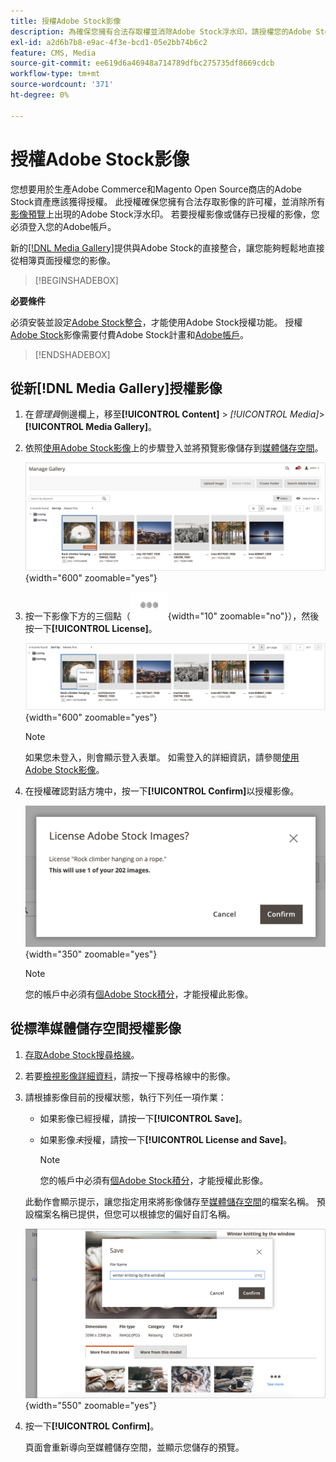 ```yaml
---
title: 授權Adobe Stock影像
description: 為確保您擁有合法存取權並消除Adobe Stock浮水印，請授權您的Adobe Stock影像。
exl-id: a2d6b7b8-e9ac-4f3e-bcd1-05e2bb74b6c2
feature: CMS, Media
source-git-commit: ee619d6a46948a714789dfbc275735df8669cdcb
workflow-type: tm+mt
source-wordcount: '371'
ht-degree: 0%

---
```


# 授權Adobe Stock影像

您想要用於生產Adobe Commerce和Magento Open Source商店的Adobe Stock資產應該獲得授權。 此授權確保您擁有合法存取影像的許可權，並消除所有[影像預覽][save-preview]上出現的Adobe Stock浮水印。 若要授權影像或儲存已授權的影像，您必須登入您的Adobe帳戶。

新的[[!DNL Media Gallery]](media-gallery.md)提供與Adobe Stock的直接整合，讓您能夠輕鬆地直接從相簿頁面授權您的影像。

>[!BEGINSHADEBOX]

**必要條件**

必須安裝並設定[Adobe Stock整合][adobe-stock-integration]，才能使用Adobe Stock授權功能。 授權[Adobe Stock][adobe-stock]影像需要付費Adobe Stock計畫和[Adobe帳戶][adobe-signin]。

>[!ENDSHADEBOX]

## 從新[!DNL Media Gallery]授權影像

1. 在&#x200B;_管理員_&#x200B;側邊欄上，移至&#x200B;**[!UICONTROL Content]** > _[!UICONTROL Media]_>**[!UICONTROL Media Gallery]**。

1. 依照[使用Adobe Stock影像][using-adobe-stock]上的步驟登入並將預覽影像儲存到[媒體儲存空間][media-storage]。

   ![已儲存預覽影像](./assets/adobe-stock-gallery-unlicensed.png){width="600" zoomable="yes"}

1. 按一下影像下方的三個點（![資產功能表圖示](./assets/media-gallery-asset-menu-icon.png){width="10" zoomable="no"}），然後按一下&#x200B;**[!UICONTROL License]**。

   ![Adobe Stock影像動作](./assets/adobe-stock-gallery-image-actions.png){width="600" zoomable="yes"}

   >[!NOTE]
   >
   >如果您未登入，則會顯示登入表單。 如需登入的詳細資訊，請參閱[使用Adobe Stock影像][using-adobe-stock]。

1. 在授權確認對話方塊中，按一下&#x200B;**[!UICONTROL Confirm]**&#x200B;以授權影像。

   ![授權確認](./assets/adobe-stock-gallery-license-confirm.png){width="350" zoomable="yes"}

   >[!NOTE]
   >
   >您的帳戶中必須有[個Adobe Stock積分][stock-credits]，才能授權此影像。

## 從標準媒體儲存空間授權影像

1. [存取Adobe Stock搜尋格線][access-search]。

1. 若要[檢視影像詳細資料][view-details]，請按一下搜尋格線中的影像。

1. 請根據影像目前的授權狀態，執行下列任一項作業：

   - 如果影像已經授權，請按一下&#x200B;**[!UICONTROL Save]**。

   - 如果影像&#x200B;_未_&#x200B;授權，請按一下&#x200B;**[!UICONTROL License and Save]**。

     >[!NOTE]
     >
     >您的帳戶中必須有[個Adobe Stock積分][stock-credits]，才能授權此影像。

   此動作會顯示提示，讓您指定用來將影像儲存至[媒體儲存空間][media-storage]的檔案名稱。 預設檔案名稱已提供，但您可以根據您的偏好自訂名稱。

   ![儲存Adobe Stock授權的影像](./assets/adobe-stock-save-licensed.png){width="550" zoomable="yes"}

1. 按一下&#x200B;**[!UICONTROL Confirm]**。

   頁面會重新導向至媒體儲存空間，並顯示您儲存的預覽。

[adobe-stock-integration]: adobe-stock.md
[media-storage]: media-storage.md
[using-adobe-stock]: adobe-stock-manage.md
[save-preview]: adobe-stock-save-preview.md
[access-search]: adobe-stock-manage.md#access-the-adobe-stock-search-grid
[view-details]: adobe-stock-manage.md#view-image-details
[stock-credits]: https://helpx.adobe.com/stock/help/credit-packs.html
[adobe-stock]: https://stock.adobe.com
[adobe-signin]: https://helpx.adobe.com/manage-account/using/access-adobe-id-account.html
